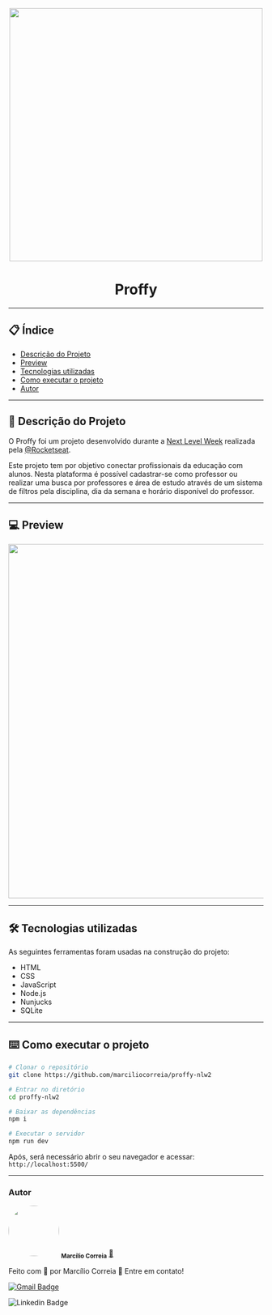 <p align="center">
  <img src="https://user-images.githubusercontent.com/49158754/94340716-bbbfba00-fffb-11ea-9f91-6ac6310c1e11.jpg" width="500" >
</p>

<h1 align="center">Proffy</h1>

---
## 📋 Índice
- [Descrição do Projeto](#-Descrição-do-Projeto)
- [Preview](#-Preview)
- [Tecnologias utilizadas](#-Tecnologias-utilizadas)
- [Como executar o projeto](#-Como-executar-o-projeto)
- [Autor](#-Autor)

---
## 🚀 Descrição do Projeto
<p>O Proffy foi um projeto desenvolvido durante a <a href="http://nextlevelweek.com/">Next Level Week</a> realizada pela <a href=https://github.com/Rocketseat/">@Rocketseat</a>.
  
Este projeto tem por objetivo conectar profissionais da educação com alunos. Nesta plataforma é possível cadastrar-se como professor ou realizar uma busca por professores e área de estudo através de um sistema de filtros pela disciplina, dia da semana e horário disponível do professor.</p>

--- 
## 💻 Preview 

<p align="center">
  <img src="https://user-images.githubusercontent.com/49158754/94340721-bfebd780-fffb-11ea-90c8-0841f25ac165.png" width="700" >
</p>

---
## 🛠️ Tecnologias utilizadas

As seguintes ferramentas foram usadas na construção do projeto:

- HTML
- CSS
- JavaScript
- Node.js 
- Nunjucks 
- SQLite 

--- 
## ⌨️ Como executar o projeto

```bash
# Clonar o repositório
git clone https://github.com/marciliocorreia/proffy-nlw2

# Entrar no diretório
cd proffy-nlw2

# Baixar as dependências
npm i

# Executar o servidor
npm run dev
```

Após, será necessário abrir o seu navegador e acessar:  `http://localhost:5500/`

---
### Autor
<img style="border-radius: 50%;" src="https://avatars0.githubusercontent.com/u/49158754?s=460&u=8d2c3e8f7e3441a6b150758a720e7e4379e36407&v=4" width="100px;" alt=""/>
 <sub><b>Marcílio Correia</b></sub></a> <a href="https://www.linkedin.com/in/marciliocorreia/" title="MarcilioCorreia">🚀</a>


Feito com 💜 por Marcílio Correia 👋 Entre em contato!

[![Gmail Badge](https://img.shields.io/badge/-marcilio.msc@gmail.com-c14438?style=flat-square&logo=Gmail&logoColor=white&link=mailto:marcilio.msc@gmail.com)](mailto:marcilio.msc@gmail.com)


![Linkedin Badge](https://img.shields.io/badge/linkedin-%230077B5.svg?&style=for-the-badge&logo=linkedin&logoColor=white&link=https://www.linkedin.com/in/marciliocorreia/)
